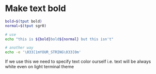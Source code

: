# Make text bold

```bash
bold=$(tput bold)
normal=$(tput sgr0)

# use
echo "this is ${bold}bold${normal} but this isn't"

# another way
echo -e '\033[1mYOUR_STRING\033[0m'
```

If we use this we need to specify text color ourself i.e. text will be always white even on light terminal theme